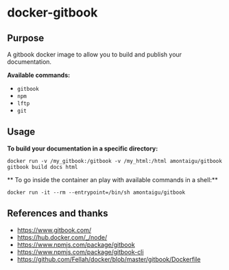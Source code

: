 # docker-gitbook

## Purpose

A gitbook docker image to allow you to build and publish your documentation.

**Available commands:**
* ```gitbook```
* ```npm```
* ```lftp```
* ```git```

## Usage

**To build your documentation in a specific directory:**
```
docker run -v /my_gitbook:/gitbook -v /my_html:/html amontaigu/gitbook gitbook build docs html
```

** To go inside the container an play with available commands in a shell:**
```
docker run -it --rm --entrypoint=/bin/sh amontaigu/gitbook
```

## References and thanks

* https://www.gitbook.com/
* https://hub.docker.com/_/node/
* https://www.npmjs.com/package/gitbook
* https://www.npmjs.com/package/gitbook-cli
* https://github.com/Fellah/docker/blob/master/gitbook/Dockerfile

